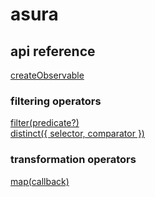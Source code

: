 # asura

## api reference

[createObservable](src/createObservable.md)<br />

### filtering operators

[filter(predicate?)](src/filter.md)<br />
[distinct({ selector, comparator })](src/distinct.md)<br />

### transformation operators

[map(callback)](src/map.md)<br />

